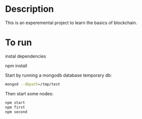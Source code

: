 # Description

This is an experemental project to learn the basics of blockchain.


# To run
instal dependencies 

npm install

Start by running a mongodb database temporary db:

```bash
mongod --dbpath=/tmp/test
```

Then start some nodes:

```bash
npm start
npm first
npm second
```


